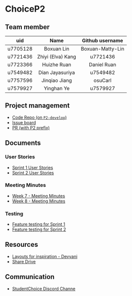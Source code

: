 # ChoiceP2

## Team member

|   uid   |       Name       | Github username |
| :------: | :---------------: | :--------------: |
| u7705128 |    Boxuan Lin    | Boxuan-Matty-Lin |
| u7721436 | Zhiyi (Elva) Kang |     u7721436     |
| u7723366 |    Huizhe Ruan    |   Daniel Ruan   |
| u7549482 |  Dian Jayasuriya  |     u7549482     |
| u7757596 |   Jinqiao Jiang   |     osuCarl     |
| u7579927 |    Yinghan Ye    |     u7579927     |

## Project management

- [Code Repo (on `P2-develop`)](https://github.com/StudentsChoiceProject/StudentsChoice/tree/P2-develop)
- [Issue board](https://github.com/orgs/StudentsChoiceProject/projects/8)
- [PR (with P2 prefix)](https://github.com/StudentsChoiceProject/StudentsChoice/pulls?q=in%3A+P2)

## Documents

### User Stories
  - [Sprint 1 User Stories](https://github.com/StudentsChoiceProject/ChoiceP2/blob/1badaeb891bbe151fc710a9f625a8a20ed485db0/User%20Stories/Sprint1-User%20Stories.md)
  - [Sprint 2 User Stories](https://github.com/StudentsChoiceProject/ChoiceP2/blob/1badaeb891bbe151fc710a9f625a8a20ed485db0/User%20Stories/Sprint2-User%20Stories.md)

### Meeting Minutes
  - [Week 7 - Meeting Minutes](https://github.com/StudentsChoiceProject/ChoiceP2/blob/main/Meeting%20Minutes/Week%207%20-%20Meeting%20Minutes.md)
  - [Week 8 - Meeting Minutes](https://github.com/StudentsChoiceProject/ChoiceP2/blob/7c359ebe82cb8e1e0c8da00f49474e4760f46824/Meeting%20Minutes/Week%208%20-%20Meeting%20Minutes.md)

### Testing
  - [Feature testing for Sprint 1](https://docs.google.com/spreadsheets/d/16kJYZZiO2XxfPcMdEJ2YORptlqKRuiYNryE6wokBMP8/edit?gid=0#gid=0)
  - [Feature testing for Sprint 2](https://docs.google.com/spreadsheets/d/1BRc4EfhmgJae6mwMEAlTfh3byd775clSk7crf3dDMf4/edit?gid=0#gid=0)

## Resources

- [Layouts for inspiration - Devyani](https://drive.google.com/drive/folders/1cir_6cwSUgdYdwXB8t1ntmZN_rW4NBvE)
- [Share Drive](https://drive.google.com/drive/folders/1PN4l5kdU2rm26aWHcwXG-CnS1zDTeQ1x?usp=drive_link)

## Communication

- [StudentChoice Discord Channe](https://discord.com/channels/1247847844896047145/1265284009408200776)
